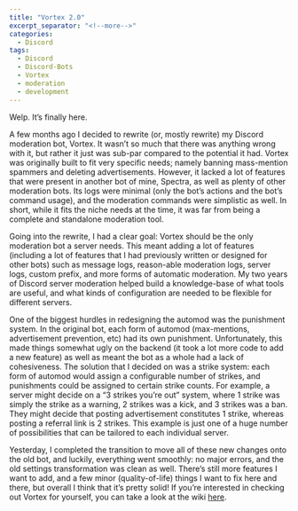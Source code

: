 ```yaml
---
title: "Vortex 2.0"
excerpt_separator: "<!--more-->"
categories:
  - Discord
tags:
  - Discord
  - Discord-Bots
  - Vortex
  - moderation
  - development
---
```


Welp. It’s finally here.

A few months ago I decided to rewrite (or, mostly rewrite) my Discord moderation bot, Vortex. It wasn’t so much that there was anything wrong with it, but rather it just was sub-par compared to the potential it had. Vortex was originally built to fit very specific needs; namely banning mass-mention spammers and deleting advertisements. However, it lacked a lot of features that were present in another bot of mine, Spectra, as well as plenty of other moderation bots. Its logs were minimal (only the bot’s actions and the bot’s command usage), and the moderation commands were simplistic as well. In short, while it fits the niche needs at the time, it was far from being a complete and standalone moderation tool.

<!--more-->

Going into the rewrite, I had a clear goal: Vortex should be the only moderation bot a server needs. This meant adding a lot of features (including a lot of features that I had previously written or designed for other bots) such as message logs, reason-able moderation logs, server logs, custom prefix, and more forms of automatic moderation. My two years of Discord server moderation helped build a knowledge-base of what tools are useful, and what kinds of configuration are needed to be flexible for different servers.

One of the biggest hurdles in redesigning the automod was the punishment system. In the original bot, each form of automod (max-mentions, advertisement prevention, etc) had its own punishment. Unfortunately, this made things somewhat ugly on the backend (it took a lot more code to add a new feature) as well as meant the bot as a whole had a lack of cohesiveness. The solution that I decided on was a strike system: each form of automod would assign a configurable number of strikes, and punishments could be assigned to certain strike counts. For example, a server might decide on a “3 strikes you’re out” system, where 1 strike was simply the strike as a warning, 2 strikes was a kick, and 3 strikes was a ban. They might decide that posting advertisement constitutes 1 strike, whereas posting a referral link is 2 strikes. This example is just one of a huge number of possibilities that can be tailored to each individual server.

Yesterday, I completed the transition to move all of these new changes onto the old bot, and luckily, everything went smoothly: no major errors, and the old settings transformation was clean as well. There’s still more features I want to add, and a few minor (quality-of-life) things I want to fix here and there, but overall I think that it’s pretty solid! If you’re interested in checking out Vortex for yourself, you can take a look at the wiki [here](https://github.com/jagrosh/Vortex/wiki).
